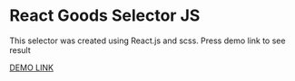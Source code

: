 # React Goods Selector JS

This selector was created using React.js and scss. Press demo link to see result

[DEMO LINK](https://kirillMaslov.github.io/react_goods-selector-js/)
